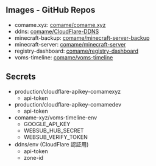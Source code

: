 ## Images - GitHub Repos

- comame.xyz: [comame/comame.xyz](https://github.com/comame/comame.xyz)
- ddns: [comame/CloudFlare-DDNS](https://github.com/comame/CloudFlare-DDNS)
- minecraft-backup: [comame/minecraft-server-backup](https://github.com/comame/minecraft-server-backup)
- minecraft-server: [comame/minecraft-server](https://github.com/comame/minecraft-server)
- registry-dashboard: [comame/registry-dashboard](https://github.com/comame/registry-dashboard)
- voms-timeline: [comame/voms-timeline](https://github.com/comame/voms-timeline)

## Secrets

- production/cloudflare-apikey-comamexyz
    - api-token
- production/cloudflare-apikey-comamedev
    - api-token
- comame-xyz/voms-timeline-env
    - GOOGLE_API_KEY
    - WEBSUB_HUB_SECRET
    - WEBSUB_VERIFY_TOKEN
- ddns/env (CloudFlare 認証用)
    - api-token
    - zone-id
